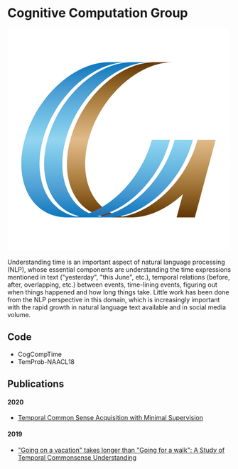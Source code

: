 # Cognitive Computation Group

<!--- ![Time](time.jpeg) --->
![CCG](CCG.png)

Understanding time is an important aspect of natural language processing (NLP), whose essential components are understanding the time expressions mentioned in text ("yesterday", "this June", etc.), temporal relations (before, after, overlapping, etc.) between events, time-lining events, figuring out when things happened and how long things take. Little work has been done from the NLP perspective in this domain, which is increasingly important with the rapid growth in natural language text available and in social media volume. 

<!--- Our goal in this project is to formulate machine learning tasks that will facilitate temporal reasoning in NLP. --->

<!--- [More...](http://cogcomp.org/page/project_view/51) --->

## Code 

* CogCompTime
* TemProb-NAACL18

## Publications

#### 2020

* [Temporal Common Sense Acquisition with Minimal Supervision](http://cogcomp.org/page/publication_view/904)

#### 2019

* ["Going on a vacation" takes longer than "Going for a walk": A Study of Temporal Commonsense Understanding](http://cogcomp.org/page/publication_view/882)
